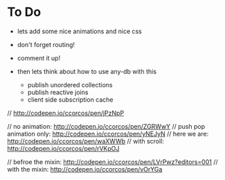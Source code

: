 # To Do

- lets add some nice animations and nice css
- don't forget routing!
- comment it up!


- then lets think about how to use any-db with this
  - publish unordered collections
  - publish reactive joins
  - client side subscription cache


// http://codepen.io/ccorcos/pen/jPzNpP

// no animation: http://codepen.io/ccorcos/pen/ZGRWwY
// push pop animation only: http://codepen.io/ccorcos/pen/yNEJyN
// here we are: http://codepen.io/ccorcos/pen/waXWWb
// with scroll: http://codepen.io/ccorcos/pen/rVKpOJ

// befroe the mixin: http://codepen.io/ccorcos/pen/LVrPwz?editors=001
// with the mixin: http://codepen.io/ccorcos/pen/vOrYGa
